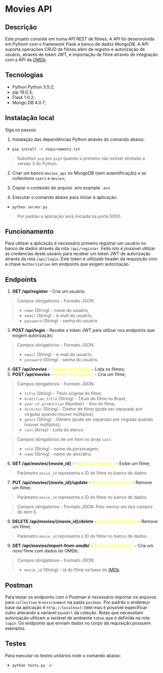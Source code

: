 # Movies API

## Descrição

Este projeto consiste em numa API REST de filmes. A API foi desenvolvida em Pythom com o framework Flask e banco de dados MongoDB. A API suporta operações CRUD de filmes além de registro e autorização de usuário, através de token JWT, e importação de filme através de integração com a API da [OMDb](http://www.omdbapi.com/).

## Tecnologias

* Python Python 3.5.2;
* pip 19.0.3;
* Flask 1.0.2;
* Mongo DB 4.0.7;

## Instalação local

Siga os passos:

1. Instalação das dependências Python através do comando abaixo:

* `pip install -r requirements.txt`

> Substituir `pip` por `pip3` quando o primeiro não estiver atrelado a versão 3 do Python.

2. Criar um banco `movies_api` no MongoDB (sem autentificação) e as collections `users` e `movies`;

3. Copiar o conteúdo do arquivo .env.example `.env`

4. Executar o comando abaixo para iniciar a aplicação:

* `python server.py`

> Por padrão a aplicação será iniciada na porta 5000.

## Funcionamento

Para utilizar a aplicação é necessário primeiro registrar um usuário no banco de dados através da rota `/api/register`. Feito isto é possível utilizar as credencias deste usuário para receber um token JWT de autorização através da rota `/api/login`. Este token é utilizado header da requisição com a chave `Authorization` em endpoints que exigem autorização.


## Endpoints

1. **GET /api/register** - Cria um usuário;

> Campos obrigatórios - Formato JSON:
> * `name` (String) - nome do usuário,
> * `email` (String) - e-mail do usuário,
> * `password` (String) - senha do usuário.

3. **POST /api/login** - Recebe o token JWT para utilizar nos endpoints que exigem autorização;

> Campos obrigatórios - Formato JSON:
> * `email` (String) - e-mail do usuário,
> * `password` (String) - senha do usuário.

4. **GET /api/movies** - <span style="color:yellow">Requer autorização</span> - Lista os filmes;
5. **POST /api/movies** - <span style="color:yellow">Requer autorização</span> - Cria um filme;
> Campos obrigatórios - Formato JSON:
> * `title` (String) - Título original do filme,
> * `brazilian_title` (String) - Título do filme no Brasil,
> * `year_of_production` (Number) - Ano do filme,
> * `director` (String) - Diretor do filme (pode ser separado por vírgulas quando houver múltiplos),
> * `genre` (String) - Gênero (pode ser separado por vírgulas quando houver múltiplos),
> * `cast` (Array) - Lista do elenco

> Campos obrigatórios de um item no array `cast`:
> * `role` (String) - nome da personagem,
> * `name` (String) - nome do ator/atriz.

6. **GET /api/movies/{movie_id}** - <span style="color:yellow">Requer autorização</span> - Exibe um filme;

> Parâmetro `movie_id` representa o ID do filme no banco de dados.

7. **PUT /api/movies/{movie_id}/update** - <span style="color:yellow">Requer autorização</span> - Remove um filme;

> Parâmetro `movie_id` representa o ID do filme no banco de dados.

> Campos obrigatórios - Formato JSON: Pelo menos um dos campos do item 5.

8. **DELETE /api/movies/{movie_id}/delete** - <span style="color:yellow">Requer autorização</span> - Remove um filme;

> Parâmetro `movie_id` representa o ID do filme no banco de dados.

9. **GET /api/movies/import-from-omdb/** - <span style="color:yellow">Requer autorização</span> - Cria um novo filme com dados do OMDb;

> Campos obrigatórios - Formato JSON:
> * `movie_id` (String) - id do filme na base do [IMDb](https://www.imdb.com/).

## Postman

Para testar os endpoints com o Postman é necessário importar os arquivos para `collection` e `environment` na pasta `postman`.
Por padrão o endereço base da aplicação é `http://localhost:5000` mas é possível especificar outro alterando a variável `baseUrl` da coleção.
Rotas que necessitam autorização utilizam a variável de ambiente `token` que é definida na rota `login`.
Os endpoints que enviam dados no corpo da requisição possuem exemplos.

## Testes

Para executar os testes unitários rode o comando abaixo:

* `python tests.py -v`